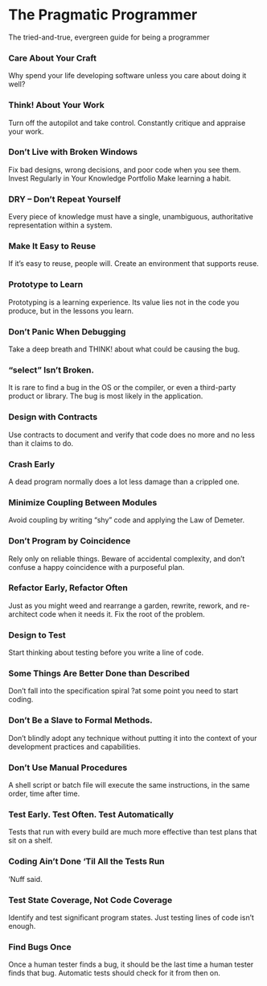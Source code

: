 # The Pragmatic Programmer

The tried-and-true, evergreen guide for being a programmer

### Care About Your Craft

Why spend your life developing software unless you care about doing it well?


### Think! About Your Work

Turn off the autopilot and take control. Constantly critique and appraise your work.


### Don’t Live with Broken Windows

Fix bad designs, wrong decisions, and poor code when you see them.
Invest Regularly in Your Knowledge Portfolio
Make learning a habit.


### DRY – Don’t Repeat Yourself

Every piece of knowledge must have a single, unambiguous, authoritative representation within a system.


### Make It Easy to Reuse

If it’s easy to reuse, people will. Create an environment that supports reuse.


### Prototype to Learn

Prototyping is a learning experience. Its value lies not in the code you produce, but in the lessons you learn.


### Don’t Panic When Debugging

Take a deep breath and THINK! about what could be causing the bug.


### “select” Isn’t Broken.

It is rare to find a bug in the OS or the compiler, or even a third-party product or library. The bug is most likely in the application.


### Design with Contracts

Use contracts to document and verify that code does no more and no less than it claims to do.


### Crash Early

A dead program normally does a lot less damage than a crippled one.


### Minimize Coupling Between Modules

Avoid coupling by writing “shy” code and applying the Law of Demeter.


### Don’t Program by Coincidence

Rely only on reliable things. Beware of accidental complexity, and don’t confuse a happy coincidence with a purposeful plan.


### Refactor Early, Refactor Often

Just as you might weed and rearrange a garden, rewrite, rework, and re-architect code when it needs it. Fix the root of the problem.


### Design to Test

Start thinking about testing before you write a line of code.


### Some Things Are Better Done than Described

Don’t fall into the specification spiral ?at some point you need to start coding.


### Don’t Be a Slave to Formal Methods.

Don’t blindly adopt any technique without putting it into the context of your development practices and capabilities.


### Don’t Use Manual Procedures

A shell script or batch file will execute the same instructions, in the same order, time after time.


### Test Early. Test Often. Test Automatically

Tests that run with every build are much more effective than test plans that sit on a shelf.


### Coding Ain’t Done ‘Til All the Tests Run

‘Nuff said.


### Test State Coverage, Not Code Coverage

Identify and test significant program states. Just testing lines of code isn’t enough.


### Find Bugs Once

Once a human tester finds a bug, it should be the last time a human tester finds that bug. Automatic tests should check for it from then on.
